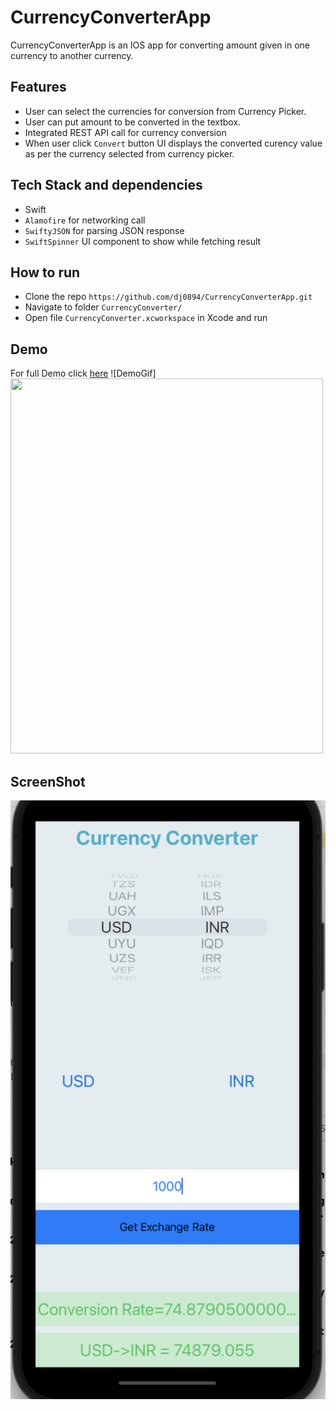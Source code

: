 # CurrencyConverterApp
CurrencyConverterApp is an IOS app for converting amount given in one currency to another currency. 

## Features
* User can select the currencies for conversion from Currency Picker.
* User can put amount to be converted in the textbox.
* Integrated REST API call for currency conversion
* When user click ```Convert``` button UI displays the converted curency value as per the currency selected from currency picker.

## Tech Stack and dependencies
* Swift
* ```Alamofire``` for networking call
* ```SwiftyJSON``` for parsing JSON response
* ```SwiftSpinner``` UI component to show while fetching result

## How to run 
* Clone the repo ```https://github.com/dj0894/CurrencyConverterApp.git```
* Navigate to folder  ```CurrencyConverter/```
* Open file ```CurrencyConverter.xcworkspace``` in Xcode and run


## Demo
For full Demo click [here](https://drive.google.com/drive/u/0/folders/1UpGc8nZ2tcgK9rp96cGJKPrXtx1_Mt29)
![DemoGif]<img src="./gif/currencyConverter.gif" width="500" height="600">

## ScreenShot
![CurrencyConverter](./screenshots/CurrencyConvert.png)




 
